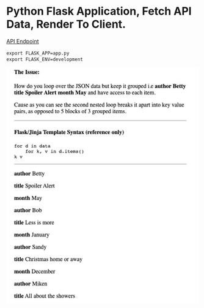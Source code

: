 # Python Flask Application, Fetch API Data, Render To Client.

[API Endpoint](https://partnull.github.io/flask/api.json)

```shell
export FLASK_APP=app.py
export FLASK_ENV=development
```

![Preview](https://github.com/partnull/flask/blob/master/preview.jpg)
